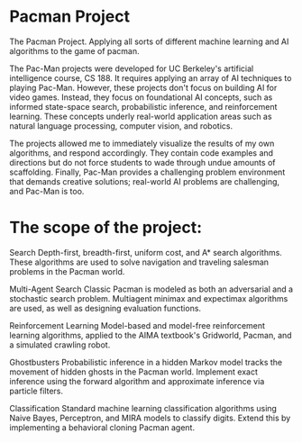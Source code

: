 # Pacman Project
The Pacman Project.
Applying all sorts of different machine learning and AI algorithms to the game of pacman.

The Pac-Man projects were developed for UC Berkeley's artificial intelligence course, CS 188. It requires applying an array of AI techniques to playing Pac-Man. However, these projects don't focus on building AI for video games. Instead, they focus on foundational AI concepts, such as informed state-space search, probabilistic inference, and reinforcement learning. These concepts underly real-world application areas such as natural language processing, computer vision, and robotics.

The projects allowed me to immediately visualize the results of my own algorithms, and respond accordingly. They contain code examples and directions but do not force students to wade through undue amounts of scaffolding. Finally, Pac-Man provides a challenging problem environment that demands creative solutions; real-world AI problems are challenging, and Pac-Man is too.

# The scope of the project:

Search
Depth-first, breadth-first, uniform cost, and A* search algorithms. These algorithms are used to solve navigation and traveling salesman problems in the Pacman world.


Multi-Agent Search
Classic Pacman is modeled as both an adversarial and a stochastic search problem. Multiagent minimax and expectimax algorithms are used, as well as designing evaluation functions.


Reinforcement Learning
Model-based and model-free reinforcement learning algorithms, applied to the AIMA textbook's Gridworld, Pacman, and a simulated crawling robot.


Ghostbusters
Probabilistic inference in a hidden Markov model tracks the movement of hidden ghosts in the Pacman world. Implement exact inference using the forward algorithm and approximate inference via particle filters.


Classification
Standard machine learning classification algorithms using Naive Bayes, Perceptron, and MIRA models to classify digits. Extend this by implementing a behavioral cloning Pacman agent.

